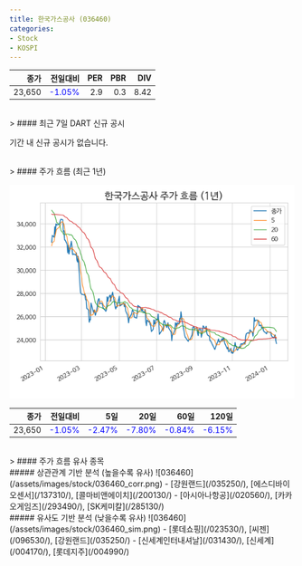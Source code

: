 ```yaml
---
title: 한국가스공사 (036460)
categories:
- Stock
- KOSPI
---
```


|종가|전일대비|PER|PBR|DIV|
|---:|-------:|--:|--:|--:|
|23,650|<span style="color: blue">-1.05%</span>|2.9|0.3|8.42|

<!-- more -->

<br>
> #### 최근 7일 DART 신규 공시

기간 내 신규 공시가 없습니다.

<br>
> #### 주가 흐름 (최근 1년)

![036460](/assets/images/stock/036460.png)

|종가|전일대비|5일|20일|60일|120일|
|---:|-------:|--:|---:|---:|----:|
|23,650|<span style="color: blue">-1.05%</span>|<span style="color: blue">-2.47%</span>|<span style="color: blue">-7.80%</span>|<span style="color: blue">-0.84%</span>|<span style="color: blue">-6.15%</span>|

<br>
> #### 주가 흐름 유사 종목
<br>
##### 상관관계 기반 분석 (높을수록 유사)
![036460](/assets/images/stock/036460_corr.png)
- [강원랜드](/035250/), [에스디바이오센서](/137310/), [콜마비앤에이치](/200130/)
- [아시아나항공](/020560/), [카카오게임즈](/293490/), [SK케미칼](/285130/)

<br>
##### 유사도 기반 분석 (낮을수록 유사)
![036460](/assets/images/stock/036460_sim.png)
- [롯데쇼핑](/023530/), [씨젠](/096530/), [강원랜드](/035250/)
- [신세계인터내셔날](/031430/), [신세계](/004170/), [롯데지주](/004990/)
